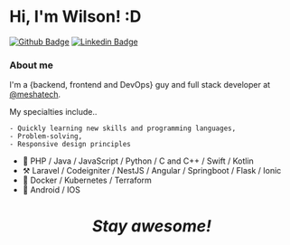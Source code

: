 # Hi, I'm Wilson! :D

[![Github Badge](https://img.shields.io/badge/-Github-000?style=flat-square&logo=Github&logoColor=white&link=https://github.com/WilsonRU)](https://github.com/WilsonRU)
[![Linkedin Badge](https://img.shields.io/badge/-LinkedIn-blue?style=flat-square&logo=Linkedin&logoColor=white&link=https://www.linkedin.com/in/wilson-m-bba835141/)](https://www.linkedin.com/in/wilson-m-bba835141/)

### About me
I'm a {backend, frontend and DevOps} guy and full stack developer at [@meshatech](https://www.somosmesha.com/).

My specialties include..

    - Quickly learning new skills and programming languages,
    - Problem-solving,
    - Responsive design principles

- :scroll: PHP / Java / JavaScript / Python / C and C++ / Swift / Kotlin
- :hammer_and_pick: Laravel / Codeigniter / NestJS / Angular / Springboot / Flask / Ionic
- :wrench: Docker / Kubernetes / Terraform
- :iphone: Android / IOS

<h1 align='center'><i>Stay awesome!</i></h1>
